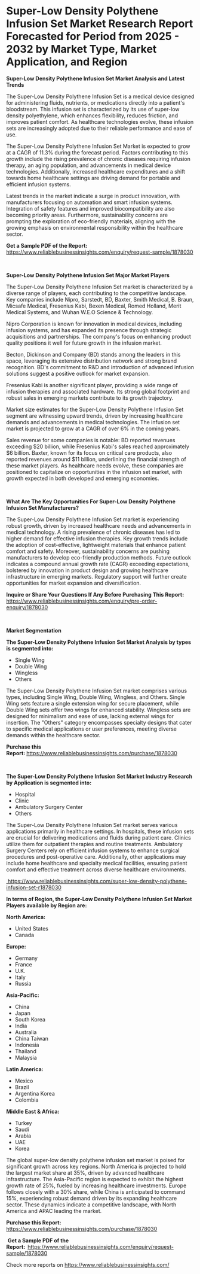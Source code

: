 <p><h1>Super-Low Density Polythene Infusion Set Market Research Report Forecasted for Period from 2025 -  2032 by Market Type, Market Application, and Region</h1></p><p><strong>Super-Low Density Polythene Infusion Set Market Analysis and Latest Trends</strong></p>
<p><p>The Super-Low Density Polythene Infusion Set is a medical device designed for administering fluids, nutrients, or medications directly into a patient's bloodstream. This infusion set is characterized by its use of super-low density polyethylene, which enhances flexibility, reduces friction, and improves patient comfort. As healthcare technologies evolve, these infusion sets are increasingly adopted due to their reliable performance and ease of use.</p><p>The Super-Low Density Polythene Infusion Set Market is expected to grow at a CAGR of 11.3% during the forecast period. Factors contributing to this growth include the rising prevalence of chronic diseases requiring infusion therapy, an aging population, and advancements in medical device technologies. Additionally, increased healthcare expenditures and a shift towards home healthcare settings are driving demand for portable and efficient infusion systems.</p><p>Latest trends in the market indicate a surge in product innovation, with manufacturers focusing on automation and smart infusion systems. Integration of safety features and improved biocompatibility are also becoming priority areas. Furthermore, sustainability concerns are prompting the exploration of eco-friendly materials, aligning with the growing emphasis on environmental responsibility within the healthcare sector.</p></p>
<p><strong>Get a Sample PDF of the Report:&nbsp;</strong> <a href="https://www.reliablebusinessinsights.com/enquiry/request-sample/1878030?utm_campaign=2099&utm_medium=2&utm_source=Github&utm_content=ia&utm_term=05032025&utm_id=super-low-density-polythene-infusion-set">https://www.reliablebusinessinsights.com/enquiry/request-sample/1878030</a></p>
<p>&nbsp;</p>
<p><strong>Super-Low Density Polythene Infusion Set Major Market Players</strong></p>
<p><p>The Super-Low Density Polythene Infusion Set market is characterized by a diverse range of players, each contributing to the competitive landscape. Key companies include Nipro, Sarstedt, BD, Baxter, Smith Medical, B. Braun, Micsafe Medical, Fresenius Kabi, Bexen Medical, Romed Holland, Merit Medical Systems, and Wuhan W.E.O Science & Technology.</p><p>Nipro Corporation is known for innovation in medical devices, including infusion systems, and has expanded its presence through strategic acquisitions and partnerships. The company's focus on enhancing product quality positions it well for future growth in the infusion market. </p><p>Becton, Dickinson and Company (BD) stands among the leaders in this space, leveraging its extensive distribution network and strong brand recognition. BD's commitment to R&D and introduction of advanced infusion solutions suggest a positive outlook for market expansion.</p><p>Fresenius Kabi is another significant player, providing a wide range of infusion therapies and associated hardware. Its strong global footprint and robust sales in emerging markets contribute to its growth trajectory.</p><p>Market size estimates for the Super-Low Density Polythene Infusion Set segment are witnessing upward trends, driven by increasing healthcare demands and advancements in medical technologies. The infusion set market is projected to grow at a CAGR of over 6% in the coming years.</p><p>Sales revenue for some companies is notable: BD reported revenues exceeding $20 billion, while Fresenius Kabi's sales reached approximately $6 billion. Baxter, known for its focus on critical care products, also reported revenues around $11 billion, underlining the financial strength of these market players. As healthcare needs evolve, these companies are positioned to capitalize on opportunities in the infusion set market, with growth expected in both developed and emerging economies.</p></p>
<p>&nbsp;</p>
<p><strong>What Are The Key Opportunities For Super-Low Density Polythene Infusion Set Manufacturers?</strong></p>
<p><p>The Super-Low Density Polythene Infusion Set market is experiencing robust growth, driven by increased healthcare needs and advancements in medical technology. A rising prevalence of chronic diseases has led to higher demand for effective infusion therapies. Key growth trends include the adoption of cost-effective, lightweight materials that enhance patient comfort and safety. Moreover, sustainability concerns are pushing manufacturers to develop eco-friendly production methods. Future outlook indicates a compound annual growth rate (CAGR) exceeding expectations, bolstered by innovation in product design and growing healthcare infrastructure in emerging markets. Regulatory support will further create opportunities for market expansion and diversification.</p></p>
<p><strong>Inquire or Share Your Questions If Any Before Purchasing This Report:</strong> <a href="https://www.reliablebusinessinsights.com/enquiry/pre-order-enquiry/1878030?utm_campaign=2099&utm_medium=2&utm_source=Github&utm_content=ia&utm_term=05032025&utm_id=super-low-density-polythene-infusion-set">https://www.reliablebusinessinsights.com/enquiry/pre-order-enquiry/1878030</a></p>
<p>&nbsp;</p>
<p><strong>Market Segmentation</strong></p>
<p><strong>The Super-Low Density Polythene Infusion Set Market Analysis by types is segmented into:</strong></p>
<p><ul><li>Single Wing</li><li>Double Wing</li><li>Wingless</li><li>Others</li></ul></p>
<p><p>The Super-Low Density Polythene Infusion Set market comprises various types, including Single Wing, Double Wing, Wingless, and Others. Single Wing sets feature a single extension wing for secure placement, while Double Wing sets offer two wings for enhanced stability. Wingless sets are designed for minimalism and ease of use, lacking external wings for insertion. The "Others" category encompasses specialty designs that cater to specific medical applications or user preferences, meeting diverse demands within the healthcare sector.</p></p>
<p><strong>Purchase this Report:&nbsp;</strong><a href="https://www.reliablebusinessinsights.com/purchase/1878030?utm_campaign=2099&utm_medium=2&utm_source=Github&utm_content=ia&utm_term=05032025&utm_id=super-low-density-polythene-infusion-set">https://www.reliablebusinessinsights.com/purchase/1878030</a></p>
<p>&nbsp;</p>
<p><strong>The Super-Low Density Polythene Infusion Set Market Industry Research by Application is segmented into:</strong></p>
<p><ul><li>Hospital</li><li>Clinic</li><li>Ambulatory Surgery Center</li><li>Others</li></ul></p>
<p><p>The Super-Low Density Polythene Infusion Set market serves various applications primarily in healthcare settings. In hospitals, these infusion sets are crucial for delivering medications and fluids during patient care. Clinics utilize them for outpatient therapies and routine treatments. Ambulatory Surgery Centers rely on efficient infusion systems to enhance surgical procedures and post-operative care. Additionally, other applications may include home healthcare and specialty medical facilities, ensuring patient comfort and effective treatment across diverse healthcare environments.</p></p>
<p><a href="https://www.reliablebusinessinsights.com/super-low-density-polythene-infusion-set-r1878030?utm_campaign=2099&utm_medium=2&utm_source=Github&utm_content=ia&utm_term=05032025&utm_id=super-low-density-polythene-infusion-set">&nbsp;https://www.reliablebusinessinsights.com/super-low-density-polythene-infusion-set-r1878030</a></p>
<p><strong>In terms of Region, the Super-Low Density Polythene Infusion Set Market Players available by Region are:</strong></p>
<p>
    <p> <strong> North America: </strong>
        <ul>
            <li>United States</li>
            <li>Canada</li>
        </ul>
        </p> 
    <p> <strong> Europe: </strong>
        <ul>
            <li>Germany</li>
            <li>France</li>
            <li>U.K.</li>
            <li>Italy</li>
            <li>Russia</li>
        </ul>
        </p> 
    <p> <strong> Asia-Pacific: </strong>
        <ul>
            <li>China</li>
            <li>Japan</li>
            <li>South Korea</li>
            <li>India</li>
            <li>Australia</li>
            <li>China Taiwan</li>
            <li>Indonesia</li>
            <li>Thailand</li>
            <li>Malaysia</li>
        </ul>
        </p> 
    <p> <strong> Latin America: </strong>
        <ul>
            <li>Mexico</li>
            <li>Brazil</li>
            <li>Argentina Korea</li>
            <li>Colombia</li>
        </ul>
        </p> 
    <p> <strong> Middle East & Africa: </strong>
        <ul>
            <li>Turkey</li>
            <li>Saudi</li>
            <li>Arabia</li>
            <li>UAE</li>
            <li>Korea</li>
        </ul>
    </p>
    </p>
<p><p>The global super-low density polythene infusion set market is poised for significant growth across key regions. North America is projected to hold the largest market share at 35%, driven by advanced healthcare infrastructure. The Asia-Pacific region is expected to exhibit the highest growth rate of 25%, fueled by increasing healthcare investments. Europe follows closely with a 30% share, while China is anticipated to command 15%, experiencing robust demand driven by its expanding healthcare sector. These dynamics indicate a competitive landscape, with North America and APAC leading the market.</p></p>
<p><strong>Purchase this Report: </strong><a href="https://www.reliablebusinessinsights.com/purchase/1878030?utm_campaign=2099&utm_medium=2&utm_source=Github&utm_content=ia&utm_term=05032025&utm_id=super-low-density-polythene-infusion-set">https://www.reliablebusinessinsights.com/purchase/1878030</a></p>
<p>&nbsp;<strong>Get a Sample PDF of the Report:&nbsp;&nbsp;</strong><a href="https://www.reliablebusinessinsights.com/enquiry/request-sample/1878030?utm_campaign=2099&utm_medium=2&utm_source=Github&utm_content=ia&utm_term=05032025&utm_id=super-low-density-polythene-infusion-set">https://www.reliablebusinessinsights.com/enquiry/request-sample/1878030</a></p>
<p><strong></strong></p>
<p>Check more reports on <a href="https://www.reliablebusinessinsights.com/?utm_campaign=2099&utm_medium=2&utm_source=Github&utm_content=ia&utm_term=05032025&utm_id=super-low-density-polythene-infusion-set">https://www.reliablebusinessinsights.com/</a></p>